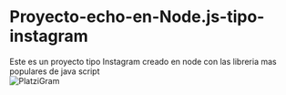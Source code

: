 # Proyecto-echo-en-Node.js-tipo-instagram
Este es un proyecto tipo Instagram creado en node con las libreria mas populares  de  java script  
![PlatziGram](https://github.com/TiradoMartin/Proyecto-echo-en-Node.js-tipo-instagram/assets/47785926/2ff0dc39-d93d-4a4e-ac21-9828b9db88d2)

